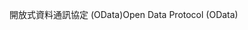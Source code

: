 <span data-ttu-id="133e7-101">開放式資料通訊協定 (OData)</span><span class="sxs-lookup"><span data-stu-id="133e7-101">Open Data Protocol (OData)</span></span>